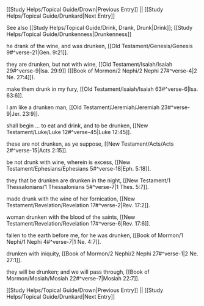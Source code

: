 [[Study Helps/Topical Guide/Drown|Previous Entry]]  ||  [[Study Helps/Topical Guide/Drunkard|Next Entry]]

 See also [[Study Helps/Topical Guide/Drink, Drank, Drunk|Drink]]; [[Study Helps/Topical Guide/Drunkenness|Drunkenness]]

 he drank of the wine, and was drunken, [[Old Testament/Genesis/Genesis 9#^verse-21|Gen. 9:21]].

 they are drunken, but not with wine, [[Old Testament/Isaiah/Isaiah 29#^verse-9|Isa. 29:9]] ([[Book of Mormon/2 Nephi/2 Nephi 27#^verse-4|2 Ne. 27:4]]).

 make them drunk in my fury, [[Old Testament/Isaiah/Isaiah 63#^verse-6|Isa. 63:6]].

 I am like a drunken man, [[Old Testament/Jeremiah/Jeremiah 23#^verse-9|Jer. 23:9]].

 shall begin ... to eat and drink, and to be drunken, [[New Testament/Luke/Luke 12#^verse-45|Luke 12:45]].

 these are not drunken, as ye suppose, [[New Testament/Acts/Acts 2#^verse-15|Acts 2:15]].

 be not drunk with wine, wherein is excess, [[New Testament/Ephesians/Ephesians 5#^verse-18|Eph. 5:18]].

 they that be drunken are drunken in the night, [[New Testament/1 Thessalonians/1 Thessalonians 5#^verse-7|1 Thes. 5:7]].

 made drunk with the wine of her fornication, [[New Testament/Revelation/Revelation 17#^verse-2|Rev. 17:2]].

 woman drunken with the blood of the saints, [[New Testament/Revelation/Revelation 17#^verse-6|Rev. 17:6]].

 fallen to the earth before me, for he was drunken, [[Book of Mormon/1 Nephi/1 Nephi 4#^verse-7|1 Ne. 4:7]].

 drunken with iniquity, [[Book of Mormon/2 Nephi/2 Nephi 27#^verse-1|2 Ne. 27:1]].

 they will be drunken; and we will pass through, [[Book of Mormon/Mosiah/Mosiah 22#^verse-7|Mosiah 22:7]].

[[Study Helps/Topical Guide/Drown|Previous Entry]]  ||  [[Study Helps/Topical Guide/Drunkard|Next Entry]]